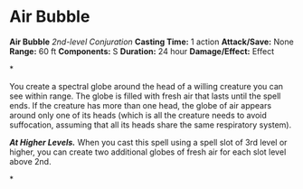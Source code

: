 # Air Bubble

**Air Bubble**
_2nd-level Conjuration_
**Casting Time:** 1 action
**Attack/Save:** None
**Range:** 60 ft
**Components:** S
**Duration:** 24 hour
**Damage/Effect:** Effect

*<p>You create a spectral globe around the head of a willing creature you can see within range. The globe is filled with fresh air that lasts until the spell ends. If the creature has more than one head, the globe of air appears around only one of its heads (which is all the creature needs to avoid suffocation, assuming that all its heads share the same respiratory system).

*****At Higher Levels.***** When you cast this spell using a spell slot of 3rd level or higher, you can create two additional globes of fresh air for each slot level above 2nd.</p>*